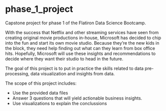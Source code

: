 # phase_1_project
Capstone project for phase 1 of the Flatiron Data Science Bootcamp. 

With the success that Netflix and other streaming services have seen from creating original movie productions in-house, Microsoft has decided to chip into the fun and start its own movie studio. Because they’re the new kids in the block, they need help finding out what can they learn from box office hits. Hopefully, Microsoft will use these insights and recommendations to decide where they want their studio to head in the future.


The goal of this project is to put in practice the skills related to data pre-processing, data visualization and insights from data.

The scope of this project includes:
    
- Use the provided data files 
- Answer 3 questions that will yield actionable business insights.
- Use visualizations to explain the conclussions

